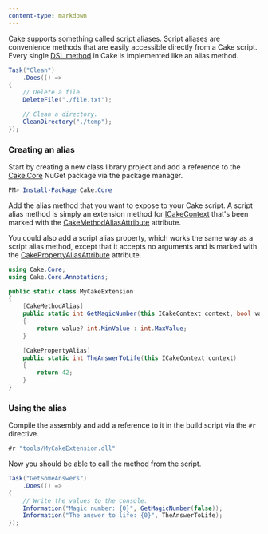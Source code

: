 ```yaml
---
content-type: markdown
---
```


Cake supports something called script aliases. Script aliases are convenience methods that are easily accessible directly from a Cake script. Every single [DSL method](/dsl) in Cake is implemented like an alias method.

```csharp
Task("Clean")
    .Does(() =>
{
    // Delete a file.
    DeleteFile("./file.txt");

    // Clean a directory.
    CleanDirectory("./temp");
});
```

### Creating an alias

Start by creating a new class library project and add a reference to the [Cake.Core](api://Cake.Core) NuGet package via the package manager.

```powershell
PM> Install-Package Cake.Core
```

Add the alias method that you want to expose to your Cake script. A script alias method is simply an extension method for [ICakeContext](api://T:Cake.Core.ICakeContext) that's been marked with the [CakeMethodAliasAttribute](api://T:Cake.Core.Annotations.CakeMethodAliasAttribute) attribute.

You could also add a script alias property, which works the same way as a script alias method, except that it accepts no arguments and is marked with the [CakePropertyAliasAttribute](api://T:Cake.Core.Annotations.CakePropertyAliasAttribute) attribute.

```csharp
using Cake.Core;
using Cake.Core.Annotations;

public static class MyCakeExtension
{
    [CakeMethodAlias]
    public static int GetMagicNumber(this ICakeContext context, bool value)
    {
        return value? int.MinValue : int.MaxValue;
    }

    [CakePropertyAlias]
    public static int TheAnswerToLife(this ICakeContext context)
    {
        return 42;
    }
}
```

### Using the alias

Compile the assembly and add a reference to it in the build script via the `#r` directive.

```csharp
#r "tools/MyCakeExtension.dll"
```

Now you should be able to call the method from the script.

```csharp
Task("GetSomeAnswers")
    .Does(() =>
{
    // Write the values to the console. 
    Information("Magic number: {0}", GetMagicNumber(false));
    Information("The answer to life: {0}", TheAnswerToLife);
});
```
